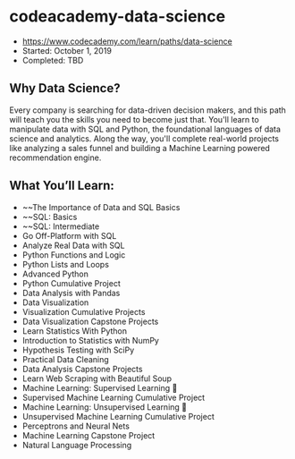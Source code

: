 # codeacademy-data-science
- https://www.codecademy.com/learn/paths/data-science
- Started: October 1, 2019
- Completed: TBD

## Why Data Science?
Every company is searching for data-driven decision makers, and this path will teach you the skills you need to become just that. You'll learn to manipulate data with SQL and Python, the foundational languages of data science and analytics. Along the way, you'll complete real-world projects like analyzing a sales funnel and building a Machine Learning powered recommendation engine.

## What You’ll Learn:
* ~~The Importance of Data and SQL Basics
* ~~SQL: Basics
* ~~SQL: Intermediate
* Go Off-Platform with SQL
* Analyze Real Data with SQL
* Python Functions and Logic
* Python Lists and Loops
* Advanced Python
* Python Cumulative Project
* Data Analysis with Pandas
* Data Visualization
* Visualization Cumulative Projects
* Data Visualization Capstone Projects
* Learn Statistics With Python
* Introduction to Statistics with NumPy
* Hypothesis Testing with SciPy
* Practical Data Cleaning
* Data Analysis Capstone Projects
* Learn Web Scraping with Beautiful Soup
* Machine Learning: Supervised Learning 🤖
* Supervised Machine Learning Cumulative Project
* Machine Learning: Unsupervised Learning 🤖
* Unsupervised Machine Learning Cumulative Project
* Perceptrons and Neural Nets
* Machine Learning Capstone Project
* Natural Language Processing
